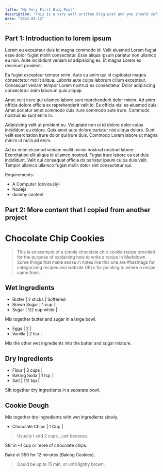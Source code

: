 ```yaml
---
title: "My Very First Blog Post"
description: "This is a very well written blog post and you should definitely read it"
date: "2022-01-12"
---
```


## Part 1: Introduction to lorem ipsum

Lorem eu excepteur duis id magna commodo id. Velit eiusmod Lorem fugiat esse dolor fugiat mollit consectetur. Esse aliqua ipsum pariatur non ullamco eu non. Aute incididunt veniam id adipisicing ex. Et magna Lorem ex deserunt proident.

Ea fugiat excepteur tempor enim. Aute eu anim qui id cupidatat magna consectetur mollit aliqua. Laboris aute culpa laborum cillum excepteur. Consequat veniam tempor Lorem nostrud ea consectetur. Dolor adipisicing consectetur anim laborum quis aliquip.

Amet velit irure qui ullamco labore sunt reprehenderit dolor minim. Ad anim officia dolore officia ex reprehenderit velit id. Ea officia nisi ea eiusmod duis. Amet pariatur amet commodo duis irure commodo aute irure. Commodo nostrud ex sunt enim in.

Adipisicing velit ut proident eu. Voluptate non ut id dolore dolor culpa incididunt eu dolore. Quis amet aute dolore pariatur nisi aliqua dolore. Sunt velit exercitation irure dolor qui irure duis. Commodo Lorem labore ut magna minim ut nulla ad enim.

Ad ex enim eiusmod veniam mollit minim nostrud nostrud labore. Exercitation elit aliqua id ullamco nostrud. Fugiat irure labore ea est duis incididunt. Velit qui consequat officia do pariatur ipsum culpa duis velit. Tempor ullamco ullamco fugiat mollit dolor sint consectetur qui.

Requirements:
* A Computer (obviously)
* Nodejs
* dummy content

## Part 2: More content that I copied from another project

# Chocolate Chip Cookies

> This is an example of a simple chocolate chip cookie recipe provided for the purpose of explaining how to write a recipe in Markdown. Some things that make sense in notes like this one are #hashtags for categorizing recipes and website URLs for pointing to where a recipe came from.

## Wet Ingredients

- Butter | 2 sticks | Softened
- Brown Sugar | 1 cup | 
- Sugar | 1/2 cup white | 

Mix together butter and sugar in a large bowl.

- Eggs | 2 | 
- Vanilla | 2 tsp | 

Mix the other wet ingredients into the butter and sugar mixture.

## Dry Ingredients

- Flour | 3 cups | 
- Baking Soda | 1 tsp | 
- Salt | 1/2 tsp | 

Sift together dry ingredients in a separate bowl.

## Cookie Dough

Mix together dry ingredients with wet ingredients slowly.

- Chocolate Chips | 1 Cup | 

> Usually I add 2 cups...just because.

Stir in ~1 cup or more of chocolate chips.

Bake at 350 for 12 minutes [Baking Cookies].

> Could be up to 15 min, or until lightly brown.